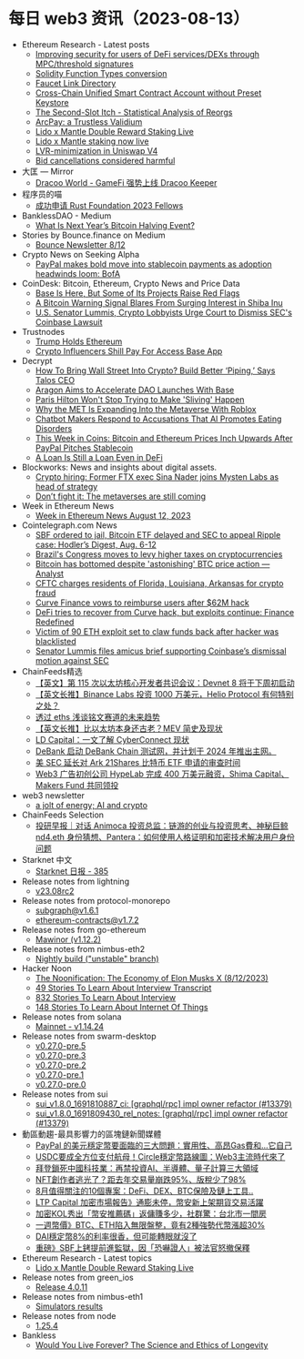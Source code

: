 # 每日 web3 资讯（2023-08-13）

- Ethereum Research - Latest posts
  - [Improving security for users of DeFi services/DEXs through MPC/threshold signatures](https://ethresear.ch/t/improving-security-for-users-of-defi-services-dexs-through-mpc-threshold-signatures/10035/7)
  - [Solidity Function Types conversion](https://ethresear.ch/t/solidity-function-types-conversion/16324/2)
  - [Faucet Link Directory](https://ethresear.ch/t/faucet-link-directory/12670/48)
  - [Cross-Chain Unified Smart Contract Account without Preset Keystore](https://ethresear.ch/t/cross-chain-unified-smart-contract-account-without-preset-keystore/16199/3)
  - [The Second-Slot Itch - Statistical Analysis of Reorgs](https://ethresear.ch/t/the-second-slot-itch-statistical-analysis-of-reorgs/16333/3)
  - [ArcPay: a Trustless Validium](https://ethresear.ch/t/arcpay-a-trustless-validium/16334/2)
  - [Lido x Mantle Double Reward Staking Live](https://ethresear.ch/t/lido-x-mantle-double-reward-staking-live/16358/1)
  - [Lido x Mantle staking now live](https://ethresear.ch/t/lido-x-mantle-staking-now-live/16343/1)
  - [LVR-minimization in Uniswap V4](https://ethresear.ch/t/lvr-minimization-in-uniswap-v4/15900/5)
  - [Bid cancellations considered harmful](https://ethresear.ch/t/bid-cancellations-considered-harmful/15500/9)
- 大匡 — Mirror
  - [Dracoo World - GameFi 强势上线 Dracoo Keeper](https://mirror.xyz/0xD449B78c59dFf379b0A27Af50e81f00875b03381/nKAH01WV906XVgCupIufUJ7I6EZBVl1NhaSz4OO3ldc)
- 程序员的喵
  - [成功申请 Rust Foundation 2023 Fellows](http://catcoding.me/p/rust-foundation-fellows/)
- BanklessDAO - Medium
  - [What Is Next Year’s Bitcoin Halving Event?](https://medium.com/bankless-dao/what-is-next-years-bitcoin-halving-event-815f4b250c95?source=rss----2e8b6adb479c---4)
- Stories by Bounce.finance on Medium
  - [Bounce Newsletter 8/12](https://bouncefinance.medium.com/bounce-newsletter-8-12-ad9dbf01bf61?source=rss-74b4e5aa79f6------2)
- Crypto News on Seeking Alpha
  - [PayPal makes bold move into stablecoin payments as adoption headwinds loom: BofA](https://seekingalpha.com/news/4001780-paypals-stablecoin-seen-facing-slew-of-adoption-headwinds?utm_source=feed_news_crypto&utm_medium=referral)
- CoinDesk: Bitcoin, Ethereum, Crypto News and Price Data
  - [Base Is Here, But Some of Its Projects Raise Red Flags](https://www.coindesk.com/web3/2023/08/12/base-is-here-but-some-of-its-projects-raise-red-flags/?utm_medium=referral&utm_source=rss&utm_campaign=headlines)
  - [A Bitcoin Warning Signal Blares From Surging Interest in Shiba Inu](https://www.coindesk.com/markets/2023/08/12/shiba-inu-open-interest-tops-100m-raises-red-flag-for-bitcoin/?utm_medium=referral&utm_source=rss&utm_campaign=headlines)
  - [U.S. Senator Lummis, Crypto Lobbyists Urge Court to Dismiss SEC's Coinbase Lawsuit](https://www.coindesk.com/policy/2023/08/12/us-senator-lummis-crypto-lobbyists-urge-court-to-dismiss-secs-coinbase-lawsuit/?utm_medium=referral&utm_source=rss&utm_campaign=headlines)
- Trustnodes
  - [Trump Holds Ethereum](https://www.trustnodes.com/2023/08/12/trump-holds-ethereum)
  - [Crypto Influencers Shill Pay For Access Base App](https://www.trustnodes.com/2023/08/12/crypto-influencers-shill-pay-for-access-base-app)
- Decrypt
  - [How To Bring Wall Street Into Crypto? Build Better ‘Piping,’ Says Talos CEO](https://decrypt.co/152315/wall-street-crypto-institutional-investors-talos-ceo)
  - [Aragon Aims to Accelerate DAO Launches With Base](https://decrypt.co/152299/aragon-osx-dao-launching-platform-coinbase-base)
  - [Paris Hilton Won't Stop Trying to Make 'Sliving' Happen](https://decrypt.co/152264/paris-hilton-wont-stop-trying-make-sliving-happen)
  - [Why the MET Is Expanding Into the Metaverse With Roblox](https://decrypt.co/152282/the-met-metropolitan-museum-roblox-replica-quest)
  - [Chatbot Makers Respond to Accusations That AI Promotes Eating Disorders](https://decrypt.co/152276/chatbot-makers-respond-to-accusations-that-ai-promotes-eating-disorders)
  - [This Week in Coins: Bitcoin and Ethereum Prices Inch Upwards After PayPal Pitches Stablecoin](https://decrypt.co/152271/this-week-in-coins-bitcoin-and-ethereum-prices-inch-upwards-after-paypal-pitches-stablecoin)
  - [A Loan Is Still a Loan Even in DeFi](https://decrypt.co/152189/loan-is-still-loan-even-defi)
- Blockworks: News and insights about digital assets.
  - [Crypto hiring: Former FTX exec Sina Nader joins Mysten Labs as head of strategy](https://blockworks.co/news/hiring-roundup-ftx-mysten-labs)
  - [Don’t fight it: The metaverses are still coming](https://blockworks.co/news/metaverse-multiverse-hype-adoption)
- Week in Ethereum News
  - [Week in Ethereum News  August 12, 2023](https://weekinethereumnews.com/week-in-ethereum-news-august-12-2023/)
- Cointelegraph.com News
  - [SBF ordered to jail, Bitcoin ETF delayed and SEC to appeal Ripple case: Hodler’s Digest, Aug. 6-12](https://cointelegraph.com/magazine/sbf-ordered-to-jail-bitcoin-etf-delayed-and-sec-to-appeal-ripple-case-hodlers-digest-aug-6-12/)
  - [Brazil's Congress moves to levy higher taxes on cryptocurrencies](https://cointelegraph.com/news/brazil-moves-levy-higher-taxes-cryptocurrencies)
  - [Bitcoin has bottomed despite 'astonishing' BTC price action — Analyst](https://cointelegraph.com/news/bitcoin-bottomed-asto-btc-price-action-analyst)
  - [CFTC charges residents of Florida, Louisiana, Arkansas  for crypto fraud](https://cointelegraph.com/news/cftc-charges-residents-of-florida-louisiana-arkansas-for-crypto-fraud)
  - [Curve Finance vows to reimburse users after $62M hack](https://cointelegraph.com/news/curve-finance-vows-to-reimburse-users-after-hack)
  - [DeFi tries to recover from Curve hack, but exploits continue: Finance Redefined](https://cointelegraph.com/news/defi-recover-curve-hack-amid-exploits-finance-redefined)
  - [Victim of 90 ETH exploit set to claw funds back after hacker was blacklisted](https://cointelegraph.com/news/victim-of-90-eth-exploit-set-to-claw-funds-back-after-hacker-s-address-was-blacklisted)
  - [Senator Lummis files amicus brief supporting Coinbase’s dismissal motion against SEC](https://cointelegraph.com/news/senator-lummis-files-amicus-brief-supporting-coinbase-s-dismissal-motion-against-sec)
- ChainFeeds精选
  - [【英文】第 115 次以太坊核心开发者共识会议：Devnet 8 将于下周初启动](https://www.galaxy.com/insights/research/ethereum-all-core-developers-consensus-call-115/)
  - [【英文长推】Binance Labs 投资 1000 万美元，Helio Protocol 有何特别之处？](https://twitter.com/0xandrewmoh/status/1689958791520096256)
  - [透过 eths 浅谈铭文赛道的未来趋势](https://mirror.xyz/0x63d7b99Ef145fcDBD13Fc2A78371FE4f2eA7e496/qx1tZjSOwzpN8arGlUzsV2sYXhANGk0rjAXtja7_5uw)
  - [【英文长推】比以太坊本身还古老？MEV 简史及现状](https://twitter.com/DefiIgnas/status/1689711075259019264)
  - [LD Capital：一文了解 CyberConnect 现状](https://ld-capital.medium.com/一文了解cyberconnect现状-785ac97a7e13)
  - [DeBank 启动 DeBank Chain 测试网，并计划于 2024 年推出主网。](https://twitter.com/DeBankDeFi/status/1689963919614611457)
  - [美 SEC 延长对 Ark 21Shares 比特币 ETF 申请的审查时间](https://www.coindesk.com/policy/2023/08/11/ark-21shares-bitcoin-etf-application-decision-pushed-by-sec/)
  - [Web3 广告初创公司 HypeLab 完成 400 万美元融资，Shima Capital、Makers Fund 共同领投](https://www.theblock.co/post/244521/web3-ad-firm-hypelab-raises-4-million-in-round-led-by-shima-capital-and-makers-fund)
- web3 newsletter
  - [a jolt of energy; AI and crypto](https://a16zcrypto.substack.com/p/a-jolt-of-energy-ai-and-crypto)
- ChainFeeds Selection
  - [投研早报｜对话 Animoca 投资总监：链游的创业与投资思考、神秘巨鲸 nd4.eth 身份猜想、Pantera：如何使用人格证明和加密技术解决用户身份问题](https://substack.chainfeeds.xyz/p/animoca-nd4eth-pantera)
- Starknet 中文
  - [Starknet 日报 - 385](https://starknetzh.substack.com/p/starknet-385)
- Release notes from lightning
  - [v23.08rc2](https://github.com/ElementsProject/lightning/releases/tag/v23.08rc2)
- Release notes from protocol-monorepo
  - [subgraph@v1.6.1](https://github.com/superfluid-finance/protocol-monorepo/releases/tag/subgraph%40v1.6.1)
  - [ethereum-contracts@v1.7.2](https://github.com/superfluid-finance/protocol-monorepo/releases/tag/ethereum-contracts%40v1.7.2)
- Release notes from go-ethereum
  - [Mawinor (v1.12.2)](https://github.com/ethereum/go-ethereum/releases/tag/v1.12.2)
- Release notes from nimbus-eth2
  - [Nightly build ("unstable" branch)](https://github.com/status-im/nimbus-eth2/releases/tag/nightly)
- Hacker Noon
  - [The Noonification: The Economy of Elon Musks X (8/12/2023)](https://hackernoon.com/8-12-2023-noonification?source=rss)
  - [49 Stories To Learn About Interview Transcript](https://hackernoon.com/49-stories-to-learn-about-interview-transcript?source=rss)
  - [832 Stories To Learn About Interview](https://hackernoon.com/832-stories-to-learn-about-interview?source=rss)
  - [148 Stories To Learn About Internet Of Things](https://hackernoon.com/148-stories-to-learn-about-internet-of-things?source=rss)
- Release notes from solana
  - [Mainnet - v1.14.24](https://github.com/solana-labs/solana/releases/tag/v1.14.24)
- Release notes from swarm-desktop
  - [v0.27.0-pre.5](https://github.com/ethersphere/swarm-desktop/releases/tag/v0.27.0-pre.5)
  - [v0.27.0-pre.3](https://github.com/ethersphere/swarm-desktop/releases/tag/v0.27.0-pre.3)
  - [v0.27.0-pre.2](https://github.com/ethersphere/swarm-desktop/releases/tag/v0.27.0-pre.2)
  - [v0.27.0-pre.1](https://github.com/ethersphere/swarm-desktop/releases/tag/v0.27.0-pre.1)
  - [v0.27.0-pre.0](https://github.com/ethersphere/swarm-desktop/releases/tag/v0.27.0-pre.0)
- Release notes from sui
  - [sui_v1.8.0_1691810887_ci: [graphql/rpc] impl owner refactor (#13379)](https://github.com/MystenLabs/sui/releases/tag/sui_v1.8.0_1691810887_ci)
  - [sui_v1.8.0_1691809430_rel_notes: [graphql/rpc] impl owner refactor (#13379)](https://github.com/MystenLabs/sui/releases/tag/sui_v1.8.0_1691809430_rel_notes)
- 動區動趨-最具影響力的區塊鏈新聞媒體
  - [PayPal 的美元穩定幣要面臨的三大問題：實用性、高昂Gas費和…它自己](https://www.blocktempo.com/three-major-problems-facing-paypals-stable-currency/)
  - [USDC要成全方位支付航母！Circle穩定幣路線圖：Web3主流時代來了](https://www.blocktempo.com/circle-launched-programmable-web3-wallets/)
  - [拜登鎖死中國科技業：再禁投資AI、半導體、量子計算三大領域](https://www.blocktempo.com/biden-orders-ban-on-new-investments-in-chinas-sensitive-high-tech-industries/)
  - [NFT創作者逃光了？距去年交易量崩跌95%、版稅少了98%](https://www.blocktempo.com/nft-market-is-facing-a-downturn-and-the-relationship-between-nfts-and-digital-artists-is-becoming-increasingly-tense/)
  - [8月值得關注的10個專案：DeFi、DEX、BTC保險及鏈上工具..](https://www.blocktempo.com/10-projects-worthy-of-attention/)
  - [LTP Capital 加密市場報告》通膨未停，幣安新上架期貨交易活躍](https://www.blocktempo.com/ltp-capital-market-report-of-2023-aug/)
  - [加密KOL秀出「幣安推薦碼」返傭賺多少，社群驚：台北市一間房](https://www.blocktempo.com/the-taiwan-crypto-kol-earned-750000-through-binance-referral-commission-program/)
  - [一週幣價》BTC、ETH陷入無限盤整，竟有2種強勢代幣漲超30%](https://www.blocktempo.com/the-market-is-too-boring-some-mainstream-altcoin-have-surged-by-over-30/)
  - [DAI穩定幣8%的利率很香，但可能轉眼就沒了](https://www.blocktempo.com/edsr-of-makerdao-dai-depositing-will-end-soon/)
  - [重磅》SBF上銬提前進監獄，因「恐嚇證人」被法官怒撤保釋](https://www.blocktempo.com/sam-bankman-fried-jailed-ahead-of-trial/)
- Ethereum Research - Latest topics
  - [Lido x Mantle Double Reward Staking Live](https://ethresear.ch/t/lido-x-mantle-double-reward-staking-live/16358)
- Release notes from green_ios
  - [Release 4.0.11](https://github.com/Blockstream/green_ios/releases/tag/release_4.0.11)
- Release notes from nimbus-eth1
  - [Simulators results](https://github.com/status-im/nimbus-eth1/releases/tag/sim-stat)
- Release notes from node
  - [1.25.4](https://github.com/mysteriumnetwork/node/releases/tag/1.25.4)
- Bankless
  - [Would You Live Forever? The Science and Ethics of Longevity](http://sites.libsyn.com/247424/would-you-live-forever-the-science-and-ethics-of-longevity)
